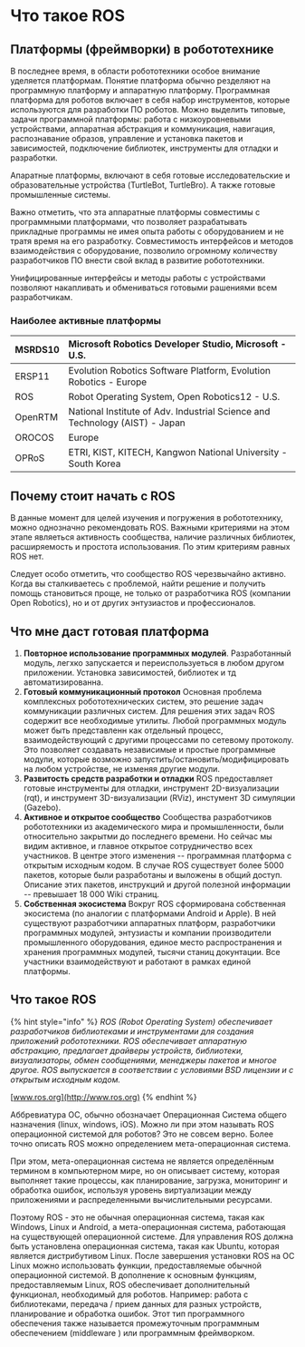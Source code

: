 # Что такое ROS

## Платформы \(фреймворки\) в робототехнике

В последнее время, в области робототехники особое внимание уделяется платформам. Понятие платформа обычно резделяют на программную платформу и аппаратную платформу. Программная платформа для роботов включает в себя набор инструментов, которые используются для разработки ПО роботов. Можно выделить типовые, задачи программной платформы: работа с низкоуровневыми устройствами, аппаратная абстракция и коммуникация, навигация, распознавание образов, управление и установка пакетов и зависимостей, подключение библиотек, инструменты для отладки и разработки.

Апаратные платформы, включают в себя готовые исследовательские и образовательные устройства \(TurtleBot, TurtleBro\). А также готовые промышленные системы.

Важно отметить, что эта аппаратные платформы совместимы с программными платформами, что позволяет разрабатывать прикладные программы не имея опыта работы с оборудованием и не тратя время на его разработку. Совместимость интерфейсов и методов взаимодействия с оборудование, позволило огромному количеству разработчиков ПО внести свой вклад в развитие робототехники.

Унифицированные интерфейсы и методы работы с устройствами позволяют накапливать и обмениваться готовыми рашениями всем разработчикам.

### Наиболее активные платформы

| MSRDS10 | Microsoft Robotics Developer Studio, Microsoft - U.S. |
| :--- | :--- |
| ERSP11 | Evolution Robotics Software Platform, Evolution Robotics - Europe |
| ROS | Robot Operating System, Open Robotics12 - U.S. |
| OpenRTM | National Institute of Adv. Industrial Science and Technology \(AIST\) - Japan |
| OROCOS | Europe |
| OPRoS | ETRI, KIST, KITECH, Kangwon National University - South Korea |

## Почему стоит начать с ROS

В данные момент для целей изучения и погружения в робототехнику, можно однозначно рекомендовать ROS. Важными критериями на этом этапе являеться активность сообщества, наличие различных библиотек, расширяемость и простота использования. По этим критериям равных ROS нет.

Следует особо отметить, что сообщество ROS черезвычайно активно. Когда вы сталкиваетесь с проблемой, найти решение и получить помощь становиться проще, не только от разработчика ROS \(компании Open Robotics\), но и от других энтузиастов и профессионалов.

## Что мне даст готовая платформа

1. **Повторное использование программных модулей**.  Разработанный модуль, легхко запускается и переиспользуеться в любом другом приложении. Установка зависимостей, библиотек и тд автоматизированна.
2. **Готовый коммуникационный протокол**  Основная проблема комплексных робототехнических систем, это решение задач коммуникации различных систем. Для решения этих задач ROS содержит все необходимые утилиты. Любой программных модуль может быть представленн как отдельный процесс, взаимодействующий с другими процессами по сетевому протоколу. Это позволяет создавать независимые и простые программные модули, которые возможно запустить/остановить/модифицировать на любом устройстве, не изменяя другие модули.
3. **Развитость средств разработки и отладки**  ROS предоставляет готовые инструменты для отладки, инструмент 2D-визуализации \(rqt\), и инструмент 3D-визуализации \(RViz\), инстумент 3D симуляции \(Gazebo\).  
4. **Активное и открытое сообщество** Сообщества разработчиков робототехники из академического мира и промышленности, были относительно закрытми до последнего времени. Но сейчас мы видим активное, и главное открытое сотрудничество всех участников. В центре этого изменения -- программная платформа с открытым исходным кодом. В случае ROS существует более 5000 пакетов, которые были разработаны и выложены в общий доступ. Описание этих пакетов, инструкций и другой полезной информации -- превышает 18 000 Wiki страниц.  
5. **Собственная экосистема** Вокруг ROS сформирована собственная экосистема \(по аналогии с платформами Android и Apple\). В ней существуют разработчики аппаратных платформ, разработчики программных модулей, энтузиасты и компании производители промышленного оборудования, единое место распространения и хранения программных модулей, тысячи станиц докунтации. Все участники взаимодействуют и работают в рамках единой платформы.

## Что такое ROS

{% hint style="info" %}
_ROS \(Robot Operating System\) обеспечивает разработчиков библиотеками и инструментами для создания приложений робототехники. ROS обеспечивает аппаратную абстракцию, предлагает драйверы устройств, библиотеки, визуализаторы, обмен сообщениями, менеджеры пакетов и многое другое. ROS выпускается в соответствии с условиями BSD лицензии и с открытым исходным кодом._

[www.ros.org](http://www.ros.org)
{% endhint %}

Аббревиатура ОС, обычно обозначает Операционная Система общего назначения \(linux, windows, iOS\). Можно ли при этом называть ROS операционной системой для роботов? Это не совсем верно. Более точно описать ROS можно определением мета-операционная система.

При этом, мета-операционная система не является определённым термином в компьютерном мире, но он описывает систему, которая выполняет такие процессы, как планирование, загрузка, мониторинг и обработка ошибок, используя уровень виртуализации между приложениями и распределенными вычислительными ресурсами.

Поэтому ROS - это не обычная операционная система, такая как Windows, Linux и Android, а мета-операционная система, работающая на существующей операционной системе. Для управления ROS должна быть установлена операционная система, такая как Ubuntu, которая является дистрибутивом Linux. После завершения установки ROS на OC Linux можно использовать функции, предоставляемые обычной операционной системой. В дополнение к основным функциям, предоставляемым Linux, ROS обеспечивает дополнительный функционал, необходимый для роботов. Например: работа с библиотеками, передача / прием данных для разных устройств, планирование и обработка ошибок. Этот тип программного обеспечения также называется промежуточным программным обеспечением \(middleware \) или программным фреймворком.

